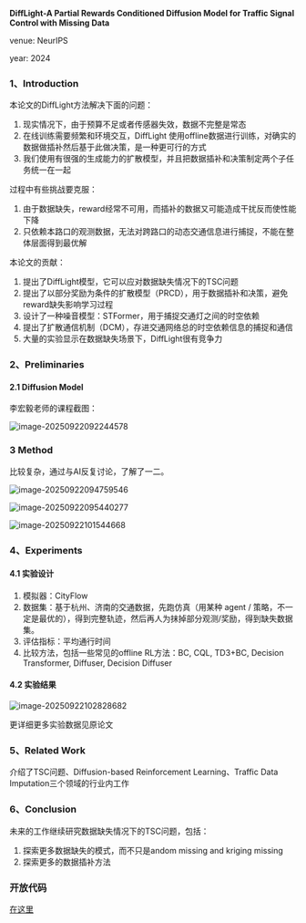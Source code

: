 **DiffLight-A Partial Rewards Conditioned Diffusion Model for Traffic Signal Control with Missing Data**

venue: NeurIPS

year: 2024

### 1、Introduction

本论文的DiffLight方法解决下面的问题：

1. 现实情况下，由于预算不足或者传感器失效，数据不完整是常态
2. 在线训练需要频繁和环境交互，DiffLight 使用offline数据进行训练，对确实的数据做插补然后基于此做决策，是一种更可行的方式
3. 我们使用有很强的生成能力的扩散模型，并且把数据插补和决策制定两个子任务统一在一起

过程中有些挑战要克服：

1. 由于数据缺失，reward经常不可用，而插补的数据又可能造成干扰反而使性能下降
2. 只依赖本路口的观测数据，无法对跨路口的动态交通信息进行捕捉，不能在整体层面得到最优解

本论文的贡献：

1. 提出了DiffLight模型，它可以应对数据缺失情况下的TSC问题
2. 提出了以部分奖励为条件的扩散模型（PRCD），用于数据插补和决策，避免reward缺失影响学习过程
3. 设计了一种噪音模型：STFormer，用于捕捉交通灯之间的时空依赖
4. 提出了扩散通信机制（DCM），存进交通网络总的时空依赖信息的捕捉和通信
5. 大量的实验显示在数据缺失场景下，DiffLight很有竞争力

### 2、Preliminaries

#### 2.1 Diffusion Model

李宏毅老师的课程截图：

![image-20250922092244578](img/image-20250922092244578.png)

### 3 Method

比较复杂，通过与AI反复讨论，了解了一二。

![image-20250922094759546](img/image-20250922094759546.png)

![image-20250922095440277](img/image-20250922095440277.png)

![image-20250922101544668](img/image-20250922101544668.png)

### 4、Experiments

#### 4.1 实验设计

1. 模拟器：CityFlow
2. 数据集：基于杭州、济南的交通数据，先跑仿真（用某种 agent / 策略，不一定是最优的），得到完整轨迹，然后再人为抹掉部分观测/奖励，得到缺失数据集。
3. 评估指标：平均通行时间
4. 比较方法，包括一些常见的offline RL方法：BC, CQL, TD3+BC, Decision Transformer, Diffuser, Decision Diffuser

#### 4.2 实验结果

![image-20250922102828682](img/image-20250922102828682.png)

更详细更多实验数据见原论文

### 5、Related Work

介绍了TSC问题、Diffusion-based Reinforcement Learning、Traffic Data Imputation三个领域的行业内工作

### 6、Conclusion

未来的工作继续研究数据缺失情况下的TSC问题，包括：

1. 探索更多数据缺失的模式，而不只是andom missing and kriging missing
2. 探索更多的数据插补方法

### 开放代码

[在这里](https://github.com/lokol5579/DiffLight-release)

